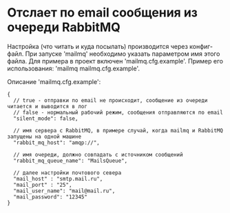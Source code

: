 # Отслает по email сообщения из очереди RabbitMQ

Настройка (что читать и куда посылать) производится через конфиг-файл. При запуске 'mailmq' необходимо указать параметром имя этого файла. Для примера в проект включен 'mailmq.cfg.example'. Пример его использования: 'mailmq mailmq.cfg.example'.

Описание 'mailmq.cfg.example':

```
{
  // true - отправки по email не происходит, сообщение из очереди читается и выводится в лог
  // false - нормальный рабочий режим, сообщения отправляются по email
  "silent_mode": false,
  
  // имя сервера с RabbitMQ, в примере случай, когда mailmq и RabbitMQ запущены на одной машине
  "rabbit_mq_host": "amqp://",
  
  // имя очереди, должно совпадать с источником сообщений
  "rabbit_mq_queue_name": "MailsQueue",
  
  // далее настройки почтового севера
  "mail_host" : "smtp.mail.ru",
  "mail_port" : "25",
  "mail_user_name": "mail@mail.ru",
  "mail_password": "12345"
}
```
